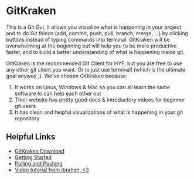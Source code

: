 # GitKraken

This is a Git Gui, it allows you visualize what is happening in your project and to do Git things (add, commit, push, pull, branch, merge, ...) by clicking buttons instead of typing commands into terminal. GitKraken will be overwhelming at the beginning but will help you to be more productive faster, and to build a better understanding of what is happening inside git.

GitKraken is the recommended Git Client for HYF, but you are free to use any other git client you want. Or to just use terminal! (which is the ultimate goal anyway ;). We've chosen GitKraken because:

1. It works on Linus, Windows & Mac so you can all learn the same software to can help each other out
2. Their website has pretty good docs & introductory videos for beginner git users
3. It has clean and helpful visualizations of what is happening in your git repository

## Helpful Links

* [GitKraken Download](https://www.gitkraken.com/download)
* [Getting Started](https://support.gitkraken.com/start-here/interface/)
* [Pulling and Pushing](https://support.gitkraken.com/working-with-repositories/pushing-and-pulling/)
* [Video tutorial from Ibrahim, <3](https://youtu.be/oQn3eSc7u\_Y)
